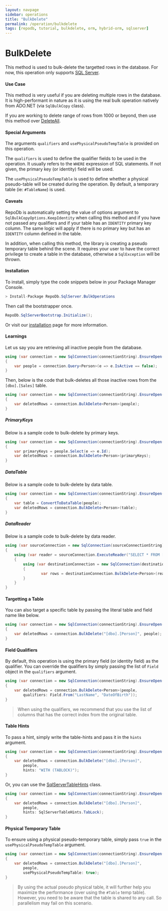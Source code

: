 ```yaml
---
layout: navpage
sidebar: operations
title: "BulkDelete"
permalink: /operation/bulkdelete
tags: [repodb, tutorial, bulkdelete, orm, hybrid-orm, sqlserver]
---
```


# BulkDelete

This method is used to bulk-delete the targetted rows in the database. For now, this operation only supports [SQL Server](https://www.nuget.org/packages/RepoDb.SqlServer.BulkOperations).

#### Use Case

This method is very useful if you are deleting multiple rows in the database. It is high-performant in nature as it is using the real bulk operation natively from ADO.NET (via `SqlBulkCopy` class).

If you are working to delete range of rows from 1000 or beyond, then use this method over [DeleteAll](/operation/deleteall).

#### Special Arguments

The arguments `qualifiers` and `usePhysicalPseudoTempTable` is provided on this operation.

The `qualifiers` is used to define the qualifier fields to be used in the operation. It usually refers to the `WHERE` expression of SQL statements. If not given, the primary key (or identity) field will be used.

The `usePhysicalPseudoTempTable` is used to define whether a physical pseudo-table will be created during the operation. By default, a temporary table (ie: `#TableName`) is used.

#### Caveats

RepoDb is automatically setting the value of options argument to `SqlBulkCopyOptions.KeepIdentity` when calling this method and if you have not passed any qualifiers and if your table has an `IDENTITY` primary key column. The same logic will apply if there is no primary key but has an `IDENTITY` column defined in the table.

In addition, when calling this method, the library is creating a pseudo temporary table behind the scene. It requires your user to have the correct privilege to create a table in the database, otherwise a `SqlException` will be thrown.

#### Installation

To install, simply type the code snippets below in your Package Manager Console.

```csharp
> Install-Package RepoDb.SqlServer.BulkOperations
```

Then call the bootstrapper once.

```csharp
RepoDb.SqlServerBootstrap.Initialize();
```

Or visit our [installation](/tutorial/installation) page for more information.

#### Learnings

Let us say you are retrieving all inactive people from the database.

```csharp
using (var connection = new SqlConnection(connectionString).EnsureOpen())
{
	var people = connection.Query<Person>(e => e.IsActive == false);
}
```

Then, below is the code that bulk-deletes all those inactive rows from the `[dbo].[Sales]` table.

```csharp
using (var connection = new SqlConnection(connectionString).EnsureOpen())
{
	var deletedRows = connection.BulkDelete<Person>(people);
}
```

##### PrimaryKeys

Below is a sample code to bulk-delete by primary keys.

```csharp
using (var connection = new SqlConnection(connectionString).EnsureOpen())
{
	var primaryKeys = people.Select(e => e.Id);
	var deletedRows = connection.BulkDelete<Person>(primaryKeys);
}
```

##### DataTable

Below is a sample code to bulk-delete by data table.

```csharp
using (var connection = new SqlConnection(connectionString).EnsureOpen())
{
	var table = ConvertToDataTable(people);
	var deletedRows = connection.BulkDelete<Person>(table);
}
```

##### DataReader

Below is a sample code to bulk-delete by data reader.

```csharp
using (var sourceConnection = new SqlConnection(sourceConnectionString))
{
	using (var reader = sourceConnection.ExecuteReader("SELECT * FROM [dbo].[Person];"))
	{
		using (var destinationConnection = new SqlConnection(destinationConnectionString))
		{
				var rows = destinationConnection.BulkDelete<Person>(reader);
		}
	}
}
```

#### Targetting a Table

You can also target a specific table by passing the literal table and field name like below.

```csharp
using (var connection = new SqlConnection(connectionString).EnsureOpen())
{
	var deletedRows = connection.BulkDelete("[dbo].[Person]", people);
}
```

#### Field Qualifiers

By default, this operation is using the primary field (or identity field) as the qualifier. You can override the qualifiers by simply passing the list of `Field` object in the `qualifiers` argument.

```csharp
using (var connection = new SqlConnection(connectionString).EnsureOpen())
{
	var deletedRows = connection.BulkDelete<Person>(people,
		qualifiers: Field.From("LastName", "DateOfBirth"));
}
```

> When using the qualifiers, we recommend that you use the list of columns that has the correct index from the original table.

#### Table Hints

To pass a hint, simply write the table-hints and pass it in the `hints` argument.

```csharp
using (var connection = new SqlConnection(connectionString).EnsureOpen())
{
	var deletedRows = connection.BulkDelete("[dbo].[Person]",
		people,
		hints: "WITH (TABLOCK)");
}
```

Or, you can use the [SqlServerTableHints](/class/sqlservertablehints) class.

```csharp
using (var connection = new SqlConnection(connectionString).EnsureOpen())
{
	var deletedRows = connection.BulkDelete("[dbo].[Person]",
		people,
		hints: SqlServerTableHints.TabLock);
}
```

#### Physical Temporary Table

To ensure using a physical pseudo-temporary table, simply pass `true` in the `usePhysicalPseudoTempTable` argument.

```csharp
using (var connection = new SqlConnection(connectionString).EnsureOpen())
{
	var deletedRows = connection.BulkDelete("[dbo].[Person]",
		people,
		usePhysicalPseudoTempTable: true);
}
```

> By using the actual pseudo physical table, it will further help you maximize the performance (over using the `#Table` temp table). However, you need to be aware that the table is shared to any call. So parallelism may fail on this scenario.
